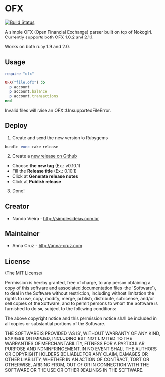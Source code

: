 # OFX

[![Build Status](https://github.com/Sage/ofx/actions/workflows/config.yml/badge.svg)](https://github.com/Sage/ofx/actions)

A simple OFX (Open Financial Exchange) parser built on top of Nokogiri. Currently supports both OFX 1.0.2 and 2.1.1.

Works on both ruby 1.9 and 2.0.

## Usage

```ruby
require "ofx"

OFX("file.ofx") do
  p account
  p account.balance
  p account.transactions
end
```

Invalid files will raise an OFX::UnsupportedFileError.


## Deploy

1. Create and send the new version to Rubygems

```ruby
bundle exec rake release
```

2. Create a [new release on Github](https://github.com/annacruz/ofx/releases/new)

* Choose **the new tag** (Ex.: v0.10.1)
* Fill the **Release title** (Ex.: 0.10.1)
* Click at **Generate release notes**
* Click at **Publish release**

3. Done!

## Creator

* Nando Vieira - http://simplesideias.com.br

## Maintainer

* Anna Cruz - http://anna-cruz.com

## License

(The MIT License)

Permission is hereby granted, free of charge, to any person obtaining a copy
of this software and associated documentation files (the 'Software'), to deal
in the Software without restriction, including without limitation the rights
to use, copy, modify, merge, publish, distribute, sublicense, and/or sell
copies of the Software, and to permit persons to whom the Software is
furnished to do so, subject to the following conditions:

The above copyright notice and this permission notice shall be included in all
copies or substantial portions of the Software.

THE SOFTWARE IS PROVIDED 'AS IS', WITHOUT WARRANTY OF ANY KIND, EXPRESS OR
IMPLIED, INCLUDING BUT NOT LIMITED TO THE WARRANTIES OF MERCHANTABILITY,
FITNESS FOR A PARTICULAR PURPOSE AND NONINFRINGEMENT. IN NO EVENT SHALL THE
AUTHORS OR COPYRIGHT HOLDERS BE LIABLE FOR ANY CLAIM, DAMAGES OR OTHER
LIABILITY, WHETHER IN AN ACTION OF CONTRACT, TORT OR OTHERWISE, ARISING FROM,
OUT OF OR IN CONNECTION WITH THE SOFTWARE OR THE USE OR OTHER DEALINGS IN THE
SOFTWARE.
